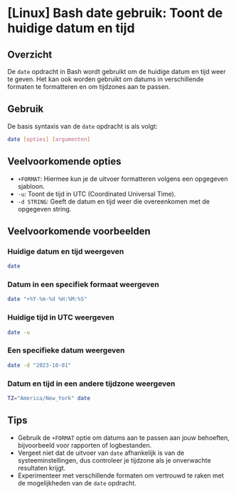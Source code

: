 # [Linux] Bash date gebruik: Toont de huidige datum en tijd

## Overzicht
De `date` opdracht in Bash wordt gebruikt om de huidige datum en tijd weer te geven. Het kan ook worden gebruikt om datums in verschillende formaten te formatteren en om tijdzones aan te passen.

## Gebruik
De basis syntaxis van de `date` opdracht is als volgt:

```bash
date [opties] [argumenten]
```

## Veelvoorkomende opties
- `+FORMAT`: Hiermee kun je de uitvoer formatteren volgens een opgegeven sjabloon. 
- `-u`: Toont de tijd in UTC (Coordinated Universal Time).
- `-d STRING`: Geeft de datum en tijd weer die overeenkomen met de opgegeven string.

## Veelvoorkomende voorbeelden

### Huidige datum en tijd weergeven
```bash
date
```

### Datum in een specifiek formaat weergeven
```bash
date "+%Y-%m-%d %H:%M:%S"
```

### Huidige tijd in UTC weergeven
```bash
date -u
```

### Een specifieke datum weergeven
```bash
date -d "2023-10-01"
```

### Datum en tijd in een andere tijdzone weergeven
```bash
TZ="America/New_York" date
```

## Tips
- Gebruik de `+FORMAT` optie om datums aan te passen aan jouw behoeften, bijvoorbeeld voor rapporten of logbestanden.
- Vergeet niet dat de uitvoer van `date` afhankelijk is van de systeeminstellingen, dus controleer je tijdzone als je onverwachte resultaten krijgt.
- Experimenteer met verschillende formaten om vertrouwd te raken met de mogelijkheden van de `date` opdracht.